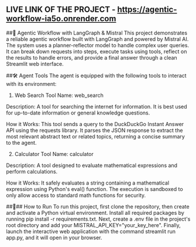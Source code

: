 ## LIVE LINK OF THE PROJECT - https://agentic-workflow-ia5o.onrender.com


##🤖 Agentic Workflow with LangGraph & Mistral
This project demonstrates a reliable agentic workflow built with LangGraph and powered by Mistral AI. The system uses a planner-reflector model to handle complex user queries. It can break down requests into steps, execute tasks using tools, reflect on the results to handle errors, and provide a final answer through a clean Streamlit web interface.



##🛠️ Agent Tools
The agent is equipped with the following tools to interact with its environment:

1. Web Search
Tool Name: web_search

Description: A tool for searching the internet for information. It is best used for up-to-date information or general knowledge questions.

How it Works: This tool sends a query to the DuckDuckGo Instant Answer API using the requests library. It parses the JSON response to extract the most relevant abstract text or related topics, returning a concise summary to the agent.

2. Calculator
Tool Name: calculator

Description: A tool designed to evaluate mathematical expressions and perform calculations.

How it Works: It safely evaluates a string containing a mathematical expression using Python's eval() function. The execution is sandboxed to only allow access to standard math functions for security.



##🚀## How to Run
To run this project, first clone the repository, then create and activate a Python virtual environment. Install all required packages by running pip install -r requirements.txt. Next, create a .env file in the project's root directory and add your MISTRAL_API_KEY="your_key_here". Finally, launch the interactive web application with the command streamlit run app.py, and it will open in your browser.


